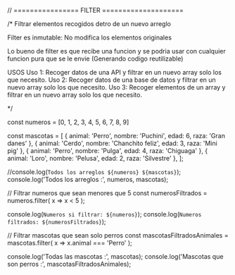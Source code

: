 
// ================ FILTER ====================

/* 
Filtrar elementos recogidos detro de un nuevo arreglo

Filter es inmutable: No modifica los elementos originales

Lo bueno de filter es que recibe una funcion y se podria usar con cualquier 
funcion pura que se le envie (Generando codigo reutilizable)

USOS
Uso 1: Recoger datos de una API y filtrar en un nuevo array solo los que necesito.
Uso 2: Recoger datos de una base de datos y filtrar en un nuevo array solo los que necesito.
Uso 3: Recoger elementos de un array y filtrar en un nuevo array solo los que necesito.

*/


const numeros = [0, 1, 2, 3, 4, 5, 6, 7, 8, 9]

const mascotas = [
    { animal: 'Perro', nombre: 'Puchini', edad: 6, raza: 'Gran danes' },
    { animal: 'Cerdo', nombre: 'Chanchito feliz', edad: 3, raza: 'Mini pig' },
    { animal: 'Perro', nombre: 'Pulga', edad: 4, raza: 'Chiguaga' },
    { animal: 'Loro', nombre: 'Pelusa', edad: 2, raza: 'Silvestre' },
];

//console.log(`Todos los arreglos ${numeros} ${mascotas}`);
console.log('Todos los arreglos :', numeros, mascotas);


// Filtrar numeros que sean menores que 5
const numerosFiltrados = numeros.filter( x => x < 5 );

console.log(`Numeros si filtrar: ${numeros}`);
console.log(`Numeros filtrados: ${numerosFiltrados}`);


// Filtrar mascotas que sean solo perros
const mascotasFiltradosAnimales = mascotas.filter( x => x.animal === 'Perro' );

console.log('Todas las mascotas :', mascotas);
console.log('Mascotas que son perros :', mascotasFiltradosAnimales);